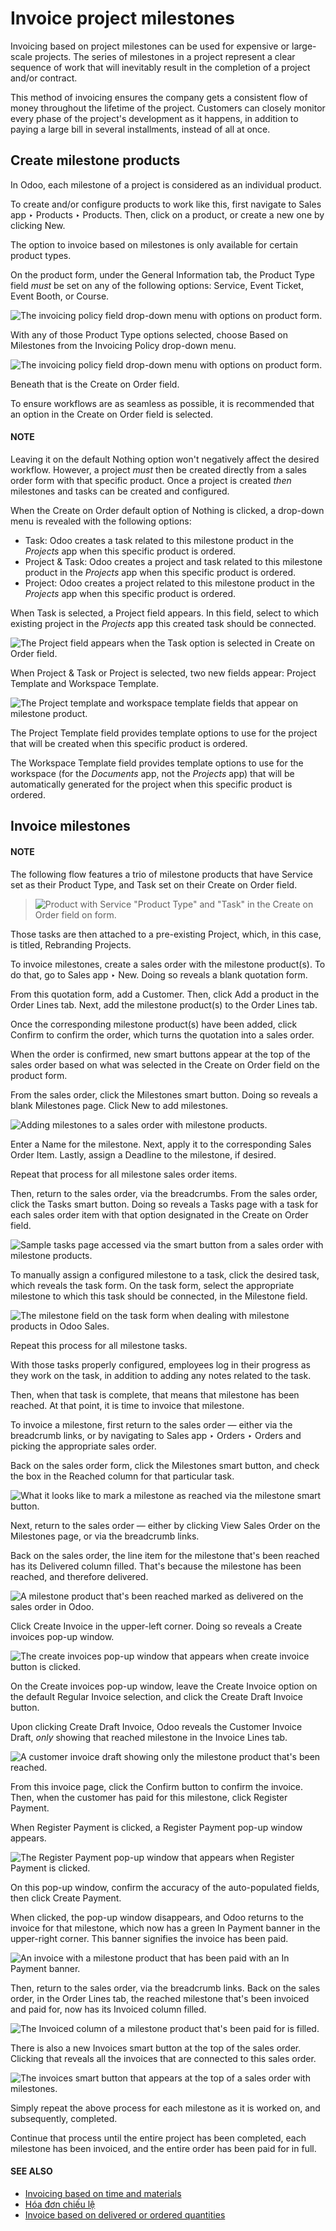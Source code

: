 # Invoice project milestones

Invoicing based on project milestones can be used for expensive or large-scale projects. The series
of milestones in a project represent a clear sequence of work that will inevitably result in the
completion of a project and/or contract.

This method of invoicing ensures the company gets a consistent flow of money throughout the lifetime
of the project. Customers can closely monitor every phase of the project's development as it
happens, in addition to paying a large bill in several installments, instead of all at once.

## Create milestone products

In Odoo, each milestone of a project is considered as an individual product.

To create and/or configure products to work like this, first navigate to Sales app
‣ Products ‣ Products. Then, click on a product, or create a new one by clicking
New.

The option to invoice based on milestones is only available for certain product types.

On the product form, under the General Information tab, the Product Type
field *must* be set on any of the following options: Service, Event Ticket,
Event Booth, or Course.

![The invoicing policy field drop-down menu with options on product form.](../../../../_images/product-type-field.png)

With any of those Product Type options selected, choose Based on Milestones
from the Invoicing Policy drop-down menu.

![The invoicing policy field drop-down menu with options on product form.](../../../../_images/invoicing-policy-field.png)

Beneath that is the Create on Order field.

To ensure workflows are as seamless as possible, it is recommended that an option in the
Create on Order field is selected.

#### NOTE
Leaving it on the default Nothing option won't negatively affect the desired
workflow. However, a project *must* then be created directly from a sales order form with that
specific product. Once a project is created *then* milestones and tasks can be created and
configured.

When the Create on Order default option of Nothing is clicked, a drop-down
menu is revealed with the following options:

- Task: Odoo creates a task related to this milestone product in the *Projects* app when
  this specific product is ordered.
- Project & Task: Odoo creates a project and task related to this milestone product in
  the *Projects* app when this specific product is ordered.
- Project: Odoo creates a project related to this milestone product in the *Projects*
  app when this specific product is ordered.

When Task is selected, a Project field appears. In this field, select to
which existing project in the *Projects* app this created task should be connected.

![The Project field appears when the Task option is selected in Create on Order field.](../../../../_images/task-option-project-field.png)

When Project & Task or Project is selected, two new fields appear:
Project Template and Workspace Template.

![The Project template and workspace template fields that appear on milestone product.](../../../../_images/project-task-option-project-workspace-fields.png)

The Project Template field provides template options to use for the project that will be
created when this specific product is ordered.

The Workspace Template field provides template options to use for the workspace (for the
*Documents* app, not the *Projects* app) that will be automatically generated for the project when
this specific product is ordered.

## Invoice milestones

#### NOTE
The following flow features a trio of milestone products that have Service set as
their Product Type, and Task set on their Create on Order
field.

> ![Product with Service "Product Type" and "Task" in the Create on Order field on form.](../../../../_images/settings-for-workflow.png)

Those tasks are then attached to a pre-existing Project, which, in this case, is
titled, Rebranding Projects.

To invoice milestones, create a sales order with the milestone product(s). To do that, go to
Sales app ‣ New. Doing so reveals a blank quotation form.

From this quotation form, add a Customer. Then, click Add a product in the
Order Lines tab. Next, add the milestone product(s) to the Order Lines tab.

Once the corresponding milestone product(s) have been added, click Confirm to confirm
the order, which turns the quotation into a sales order.

When the order is confirmed, new smart buttons appear at the top of the sales order based on what
was selected in the Create on Order field on the product form.

From the sales order, click the Milestones smart button. Doing so reveals a blank
Milestones page. Click New to add milestones.

![Adding milestones to a sales order with milestone products.](../../../../_images/adding-milestones.png)

Enter a Name for the milestone. Next, apply it to the corresponding Sales
Order Item. Lastly, assign a Deadline to the milestone, if desired.

Repeat that process for all milestone sales order items.

Then, return to the sales order, via the breadcrumbs. From the sales order, click the
Tasks smart button. Doing so reveals a Tasks page with a task for each sales
order item with that option designated in the Create on Order field.

![Sample tasks page accessed via the smart button from a sales order with milestone products.](../../../../_images/tasks-page.png)

To manually assign a configured milestone to a task, click the desired task, which reveals the task
form. On the task form, select the appropriate milestone to which this task should be connected, in
the Milestone field.

![The milestone field on the task form when dealing with milestone products in Odoo Sales.](../../../../_images/milestone-field-on-task-form.png)

Repeat this process for all milestone tasks.

With those tasks properly configured, employees log in their progress as they work on the task, in
addition to adding any notes related to the task.

Then, when that task is complete, that means that milestone has been reached. At that point, it is
time to invoice that milestone.

To invoice a milestone, first return to the sales order — either via the breadcrumb links, or by
navigating to Sales app ‣ Orders ‣ Orders and picking the appropriate sales
order.

Back on the sales order form, click the Milestones smart button, and check the box in
the Reached column for that particular task.

![What it looks like to mark a milestone as reached via the milestone smart button.](../../../../_images/reached-milestone.png)

Next, return to the sales order — either by clicking View Sales Order on the
Milestones page, or via the breadcrumb links.

Back on the sales order, the line item for the milestone that's been reached has its
Delivered column filled. That's because the milestone has been reached, and therefore
delivered.

![A milestone product that's been reached marked as delivered on the sales order in Odoo.](../../../../_images/delivered-milestone-product-sales-order.png)

Click Create Invoice in the upper-left corner. Doing so reveals a Create
invoices pop-up window.

![The create invoices pop-up window that appears when create invoice button is clicked.](../../../../_images/create-invoices-pop-up.png)

On the Create invoices pop-up window, leave the Create Invoice option on the
default Regular Invoice selection, and click the Create Draft Invoice
button.

Upon clicking Create Draft Invoice, Odoo reveals the Customer Invoice Draft,
*only* showing that reached milestone in the Invoice Lines tab.

![A customer invoice draft showing only the milestone product that's been reached.](../../../../_images/invoice-draft-milestone.png)

From this invoice page, click the Confirm button to confirm the invoice. Then, when the
customer has paid for this milestone, click Register Payment.

When Register Payment is clicked, a Register Payment pop-up window appears.

![The Register Payment pop-up window that appears when Register Payment is clicked.](../../../../_images/register-payment-pop-up.png)

On this pop-up window, confirm the accuracy of the auto-populated fields, then click
Create Payment.

When clicked, the pop-up window disappears, and Odoo returns to the invoice for that milestone,
which now has a green In Payment banner in the upper-right corner. This banner signifies
the invoice has been paid.

![An invoice with a milestone product that has been paid with an In Payment banner.](../../../../_images/in-payment-invoice.png)

Then, return to the sales order, via the breadcrumb links. Back on the sales order, in the
Order Lines tab, the reached milestone that's been invoiced and paid for, now has its
Invoiced column filled.

![The Invoiced column of a milestone product that's been paid for is filled.](../../../../_images/invoiced-column-filled-milestone.png)

There is also a new Invoices smart button at the top of the sales order. Clicking that
reveals all the invoices that are connected to this sales order.

![The invoices smart button that appears at the top of a sales order with milestones.](../../../../_images/invoices-smart-button.png)

Simply repeat the above process for each milestone as it is worked on, and subsequently, completed.

Continue that process until the entire project has been completed, each milestone has been invoiced,
and the entire order has been paid for in full.

#### SEE ALSO
- [Invoicing based on time and materials](time_materials.md)
- [Hóa đơn chiếu lệ](proforma.md)
- [Invoice based on delivered or ordered quantities](invoicing_policy.md)
